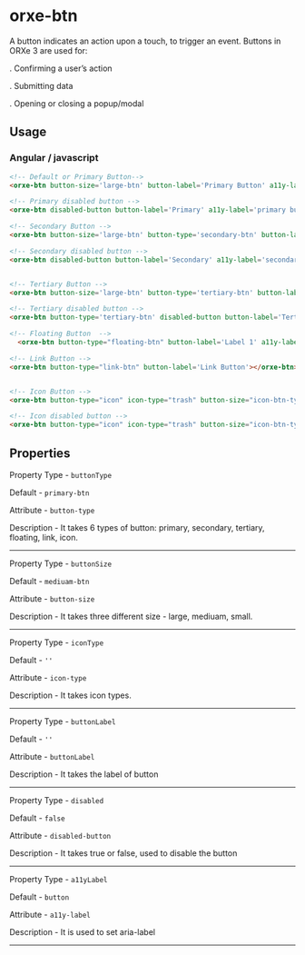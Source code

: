 # orxe-btn

A button indicates an action upon a touch, to trigger an event. Buttons in ORXe 3 are used for:

. Confirming a user’s action

. Submitting data

. Opening or closing a popup/modal


## Usage

### Angular / javascript

```html
<!-- Default or Primary Button-->
<orxe-btn button-size='large-btn' button-label='Primary Button' a11y-label='primary button large'></orxe-btn>

<!-- Primary disabled button -->
<orxe-btn disabled-button button-label='Primary' a11y-label='primary button disabled'></orxe-btn>

<!-- Secondary Button -->
<orxe-btn button-size='large-btn' button-type='secondary-btn' button-label='Secondary Button' a11y-label='secondary button large'></orxe-btn>

<!-- Secondary disabled button -->
<orxe-btn disabled-button button-label='Secondary' a11y-label='secondary button disabled'></orxe-btn>


<!-- Tertiary Button -->
<orxe-btn button-size='large-btn' button-type='tertiary-btn' button-label='Tertiary Button' a11y-label='tertiary button large'></orxe-btn>

<!-- Tertiary disabled button -->
<orxe-btn button-type='tertiary-btn' disabled-button button-label='Tertiary' a11y-label='tertiary button disabled'></orxe-btn>

<!-- Floating Button  -->
  <orxe-btn button-type="floating-btn" button-label='Label 1' a11y-label="label1"></orxe-btn>

<!-- Link Button -->
<orxe-btn button-type="link-btn" button-label='Link Button'></orxe-btn>


<!-- Icon Button -->
<orxe-btn button-type="icon" icon-type="trash" button-size="icon-btn-type1"></orxe-btn>

<!-- Icon disabled button -->
<orxe-btn button-type="icon" icon-type="trash" button-size="icon-btn-type1" disabled-button></orxe-btn>
```

## Properties

Property Type - `buttonType`

Default - `primary-btn`

Attribute - `button-type`

Description - It takes 6 types of button: primary, secondary, tertiary, floating, link, icon.

---------------------------------------------------------------------------------------------------------

Property Type - `buttonSize`

Default - `mediuam-btn`

Attribute - `button-size`

Description - It takes three different size - large, mediuam, small.

---------------------------------------------------------------------------------------------------------

Property Type - `iconType`

Default - `''`

Attribute - `icon-type`

Description - It takes icon types.

---------------------------------------------------------------------------------------------------------

Property Type - `buttonLabel`

Default - `''`

Attribute - `buttonLabel`

Description - It takes the label of button

---------------------------------------------------------------------------------------------------------

Property Type - `disabled`

Default - `false`

Attribute - `disabled-button`

Description - It takes true or false, used to disable the button

---------------------------------------------------------------------------------------------------------

Property Type - `a11yLabel`

Default - `button`

Attribute - `a11y-label`

Description - It is used to set aria-label

---------------------------------------------------------------------------------------------------------